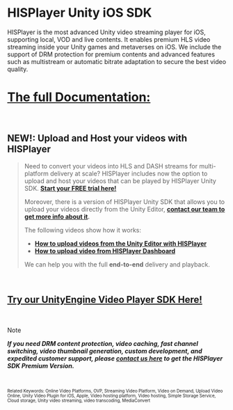 # HISPlayer Unity iOS SDK

HISPlayer is the most advanced Unity video streaming player for iOS, supporting local, VOD and live contents. It enables premium HLS video streaming inside your Unity games and metaverses on iOS. We include the support of DRM protection for premium contents and advanced features such as multistream or automatic bitrate adaptation to secure the best video quality.

# [The full Documentation:](https://hisplayer.github.io/UnityiOS-SDK)

<br>

## NEW!: Upload and Host your videos with HISPlayer
> Need to convert your videos into HLS and DASH streams for multi-platform delivery at scale? HISPlayer includes now the option to upload and host your videos that can be played by HISPlayer Unity SDK. **[Start your FREE trial here!](https://dashboard.hisplayer.com/signup)**
>
>Moreover, there is a version of HISPlayer Unity SDK that allows you to upload your videos directly from the Unity Editor, **[contact our team to get more info about it](https://hisplayer.com/contact-unity3d-video-upload-hosting/).**
> 
>The following videos show how it works:
> * **[How to upload videos from the Unity Editor with HISPlayer](https://www.youtube.com/watch?v=POzM5U31tzc)**
> * **[How to upload video from HISPlayer Dashboard](https://www.youtube.com/watch?v=awfN0zz-8zQ)**
>
> We can help you with the full **end-to-end** delivery and playback.

<br>

## [Try our UnityEngine Video Player SDK Here!](https://github.com/HISPlayer/Unity_Video_Player/releases/tag/v3.4.1)

<br>

> [!NOTE]
> ***If you need DRM content protection, video caching, fast channel switching, video thumbnail generation, custom development, and expedited customer support, please [contact us here](https://hisplayer.com/contact-hisplayer-unity-sdk-premium/) to get the HISPlayer SDK Premium Version.***

<br>


<sub><sub>Related Keywords: Online Video Platforms, OVP, Streaming Video Platform, Video on Demand, Upload Video Online, Unity Video Plugin for iOS, Apple, Video hosting platform, Video hosting, Simple Storage Service, Cloud storage, Unity video streaming, video transcoding, MediaConvert</sub><sub>
